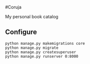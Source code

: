 #Coruja

My personal book catalog

## Configure

```
python manage.py makemigrations core
python manage.py migrate
python manage.py createsuperuser
python manage.py runserver 0:8000
```

